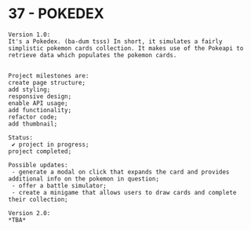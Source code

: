 # 37 - POKEDEX

    Version 1.0:
    It's a Pokedex. (ba-dum tsss) In short, it simulates a fairly simplistic pokemon cards collection. It makes use of the Pokeapi to retrieve data which populates the pokemon cards.


    Project milestones are:
    create page structure;
    add styling;
    responsive design;
    enable API usage;
    add functionality;
    refactor code;
    add thumbnail;

    Status:
     ✔ project in progress;
    project completed;

    Possible updates:
     - generate a modal on click that expands the card and provides additional info on the pokemon in question;
     - offer a battle simulator;
     - create a minigame that allows users to draw cards and complete their collection;

    Version 2.0:
    *TBA*
